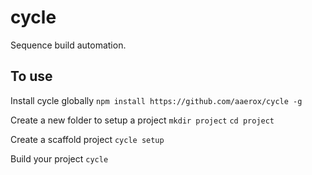 cycle
=====

Sequence build automation.


To use
------

Install cycle globally `npm install https://github.com/aaerox/cycle -g`

Create a new folder to setup a project
`mkdir project`
`cd project`

Create a scaffold project `cycle setup`

Build your project `cycle`
